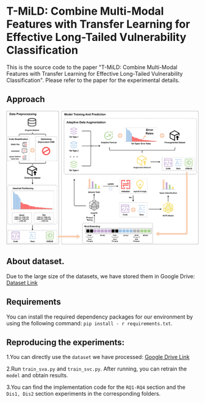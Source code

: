 # T-MiLD: Combine Multi-Modal Features with Transfer Learning for Effective Long-Tailed Vulnerability Classification

This is the source code to the paper "T-MiLD: Combine Multi-Modal Features with Transfer Learning for Effective Long-Tailed Vulnerability Classification". Please refer to the paper for the experimental details.

## Approach
![](https://github.com/zhanglongntu/VulTC-LTPF/blob/main/Fig/Framework.png)
## About dataset.
Due to the large size of the datasets, we have stored them in Google Drive: [Dataset Link](https://drive.google.com/file/d/1T7aeMu3scAEFCNFMIIPeFgrtUIv7_ZGz/view?usp=drive_link)

## Requirements
You can install the required dependency packages for our environment by using the following command: ``pip install - r requirements.txt``.

## Reproducing the experiments:

1.You can directly use the ``dataset`` we have processed: [Google Drive Link](https://drive.google.com/file/d/1T7aeMu3scAEFCNFMIIPeFgrtUIv7_ZGz/view?usp=drive_link)

2.Run ``train_sva.py`` and ``train_svc.py``. After running, you can retrain the ``model`` and obtain results.

3.You can find the implementation code for the ``RQ1-RQ4`` section and the ``Dis1, Dis2`` section experiments in the corresponding folders. 

